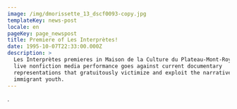 ```yaml
---
image: /img/dmorissette_13_dscf0093-copy.jpg
templateKey: news-post
locale: en
pageKey: page_newspost
title: Premiere of Les Interprètes!
date: 1995-10-07T22:33:00.000Z
description: >
  Les Interprètes premieres in Maison de la Culture du Plateau-Mont-Royal. This
  live nonfiction media performance goes against current documentary
  representations that gratuitously victimize and exploit the narratives of
  immigrant youth.
---
```

.
